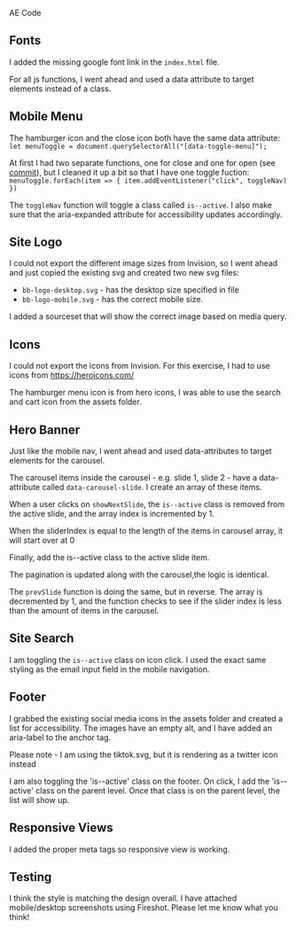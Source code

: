 AE Code

## Fonts
I added the missing google font link in the `index.html` file.

For all js functions, I went ahead and used a data attribute to target elements instead of a class.

## Mobile Menu
The hamburger icon and the close icon both have the same data attribute:
`let menuToggle = document.querySelectorAll("[data-toggle-menu]");`

At first I had two separate functions, one for close and one for open (see [commit](https://github.com/jenny-q/ae/commit/fd988f565a6acdb285a1db6776ca46fde0f41da7#r142735819)), but I cleaned it up a bit so that I have one toggle fuction:
`menuToggle.forEach(item => {
    item.addEventListener("click", toggleNav)
})`

The `toggleNav` function will toggle a class called `is--active`. I also make sure that the aria-expanded attribute for accessibility updates accordingly.

## Site Logo
I could not export the different image sizes from Invision, so I went ahead and just copied the existing svg and created two new svg files:
- `bb-logo-desktop.svg` - has the desktop size specified in file
- `bb-logo-mobile.svg` - has the correct mobile size.

I added a sourceset that will show the correct image based on media query.

## Icons
I could not export the icons from Invision.  For this exercise, I had to use icons from https://heroicons.com/

The hamburger menu icon is from hero icons, I was able to use the search and cart icon from the assets folder.

## Hero Banner
Just like the mobile nav, I went ahead and used data-attributes to target elements for the carousel.

The carousel items inside the carousel - e.g. slide 1, slide 2 - have a data-attribute called `data-carousel-slide`. 
I create an array of these items.

When a user clicks on `showNextSlide`, the `is--active` class is removed from the active slide, and the array index is incremented by 1.

When the sliderIndex is equal to the length of the items in carousel array, it will start over at 0

Finally, add the is--active class to the active slide item.

The pagination is updated along with the carousel,the logic is identical.

The `prevSlide` function is doing the same, but in reverse.
The array is decremented by 1, and the function checks to see if the slider index is less than the amount of items in the carousel.

## Site Search
I am toggling the `is--active` class on icon click. I used the exact same styling as the email input field in the mobile navigation.

## Footer
I grabbed the existing social media icons in the assets folder and created a list for accessibility. The images have an empty alt, and I have added an aria-label to the anchor tag.

Please note - I am using the tiktok.svg, but it is rendering as a twitter icon instead

I am also toggling the 'is--active' class on the footer. On click, I add the 'is--active' class on the parent level. Once that class is on the parent level, the list will show up.

## Responsive Views
I added the proper meta tags so responsive view is working.

## Testing
I think the style is matching the design overall. I have attached mobile/desktop screenshots using Fireshot. Please let me know what you think!


